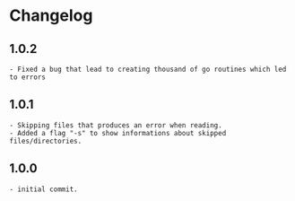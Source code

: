 # Changelog

## 1.0.2
    - Fixed a bug that lead to creating thousand of go routines which led to errors

## 1.0.1
    - Skipping files that produces an error when reading.
    - Added a flag "-s" to show informations about skipped files/directories.

## 1.0.0
    - initial commit.